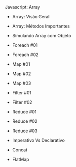 Javascript: Array

- Array: Visão Geral

- Array: Métodos Importantes

- Simulando Array com Objeto

- Foreach #01

- Foreach #02

- Map #01

- Map #02

- Map #03

- Filter #01

- Filter #02

- Reduce #01

- Reduce #02

- Reduce #03

- Imperativo Vs Declarativo

- Concat

- FlatMap